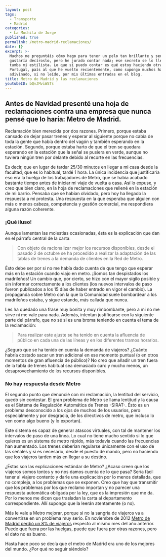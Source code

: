 ```yaml
---
layout: post
tags:
  - Transporte
  - Madrid
categories:
  - La Mochila de Jorge
published: true
permalink: /metro-madrid-reclamaciones/
date: {}
excerpt: >-
  Muchos me preguntáis cómo hago para tener un pelo tan brillante y sedoso. Me
  gustaría decíroslo, pero he jurado contar nada; ese secreto se lo llevará a la
  tumba mi estilista. Lo que sí puedo contar es qué estoy haciendo otra vez en
  Portugal, país al que he vuelto recientemente, como supongo muchos habréis
  adivinado, si no leído, por mis últimas entradas en el blog.
title: Metro de Madrid y las reclamaciones
youtubeID: bQvJMviWSTs
---
```

## Antes de Navidad presenté una hoja de reclamaciones contra una empresa que nunca pensé que lo haría: Metro de Madrid.

Reclamación bien merecida por dos razones. Primero, porque estaba cansado de dejar pasar trenes y esperar al siguiente porque no cabía de toda la gente que había dentro del vagón y también esperando en la estación. Segundo, porque estaba harto de que el tren se quedara esperando en la estación que la señal se pusiera en verde, aunque no tuviera ningún tren por delante debido al recorte en las frecuencias.

Es decir, que en lugar de tardar 25/30 minutos en llegar a mi casa desde la facultad, que es lo habitual, tardé 1 hora. La única incidencia que justificaría eso era la huelga de los trabajadores de Metro, que se había acabado bastante tiempo antes de iniciar mi viaje de vuelta a casa.
Así lo expuse, y creo que bien claro, en la hoja de reclamaciones que rellené en la estación de mi barrio. Pensaba que se habían olvidado, pero hoy ha llegado la respuesta a mi protesta. Una respuesta en la que esperaba que alguien con más o menos cabeza, competencia y gestión comercial, me respondiera alguna razón coherente. 

### ¡Qué iluso!
Aunque lamentan las molestias ocasionadas, ésta es la explicación que dan en el párrafo central de la carta:
> Con objeto de racionalizar mejor los recursos disponibles, desde el pasado 2 de octubre se ha procedido a realizar la adaptación de las tablas de trenes a la demanda de clientes en la Red de Metro.

Ésto debe ser por si no me había dado cuenta de que tengo que esperar más en la estación cuando viajo en metro. ¡Somos tan despistados los madrileños! Un cambio que, por cierto, se hizo con el mayor sigilo posible y sin informar correctamente a los clientes (los nuevos intervalos de paso fueron publicados a los 15 días de haber entrado en vigor el cambio). La propaganda sobre Metro con la que la Comunidad suele bombardear a los madrileños estaba, y sigue estando, más callada que nunca.

Les ha quedado una frase muy bonita y muy rimbombante, pero a mi no me sirve ni me vale para nada. Además, intentan justificarse con la siguiente parte del párrafo, que no sé si es una broma teniendo en cuenta el tema de la reclamación:
> Para realizar este ajuste se ha tenido en cuenta la afluencia de público en cada una de las líneas y en los diferentes tramos horarios.

¿Seguro que se ha tenido en cuenta la demanda de viajeros? ¿Cuánto habría costado sacar un tren adicional en ese momento puntual (o en otros momentos de gran afluencia de público)? No creo que añadir un tren fuera de la tabla de trenes habitual sea demasiado caro y mucho menos, un desaprovechamiento de los recursos disponibles.

### No hay respuesta desde Metro
El segundo punto que denuncié con mi reclamación, la lentitud del servicio, quedó sin contestar. El gran problema de Metro se llama lentitud y la causa es el Sistema de Regulación Automática de Trenes -SIRAT-. Ésto es un problema desconocido a los ojos de muchos de los usuarios, pero especialmente y por desgracia, de los directivos de metro, que incluso lo ven como algo bueno (y lo exportan). 

Este sistema es capaz de generar atascos virtuales, con tal de mantener los intervalos de paso de una línea. Lo cual no tiene mucho sentido si lo que quieres es un sistema de metro rápido, más todavía cuando las frecuencias han aumentado. Los trenes deberían regularse únicamente con el uso de las señales y si es necesario, desde el puesto de mando, pero no haciendo que los viajeros tarden más en llegar a su destino.

¿Éstas son las explicaciones estándar de Metro? ¿Acaso creen que los viajeros somos tontos y no nos damos cuenta de lo que pasa? Sería fácil tener al viajero contento y darle una explicación por lo menos detallada, que no compleja, a los problemas que se exponen. Creo que hay que transmitir que los problemas por los que reclamo importan y no parecer una respuesta automática obligada por la ley, que es la impresión que me da. Por lo menos me dicen que trasladan la carta al departamento correspondiente. Allí supongo que la leerán atentamente (o no).

Más le vale a Metro mejorar, porque si no la sangría de viajeros va a convertirse en un problema muy serio. En noviembre de 2012 [Metro de Madrid perdió un 8% de viajeros](http://www.europapress.es/madrid/noticia-metro-madrid-contabiliza-mas-51-millones-viajeros-noviembre-2012-84-menos-ano-anterior-20130111102144.html) respecto al mismo mes del año anterior. Puede que fuera por las huelgas, puede que fuera por otras razones, pero el dato no es bueno.

Hasta hace poco se decía que el metro de Madrid era uno de los mejores del mundo. ¿Por qué no seguir siéndolo?
